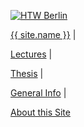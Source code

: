 <p class="title">
<div class = "htw-logo">
<a href="{{site.baseurl}}"><img src="{{site.baseurl}}images/htw_logo_green.gif" alt="HTW Berlin" title="HTW Berlin"></a>
</div>
</p>

<p><a href="{{site.baseurl}}about/me.html">{{ site.name }}</a>
  <span class = "header-divider">|</span>
<p>
  <a href="{{site.baseurl}}">Lectures</a>
  <span class = "header-divider">|</span></p>
<p>
  <a href="{{site.baseurl}}thesis">Thesis</a>
  <span class = "header-divider">|</span></p>
<p><a href="{{site.baseurl}}general">General Info</a>
  <span class = "header-divider">|</span></p>
<p><a href="{{site.baseurl}}about/thissite.html">About this Site</a>
</p>


